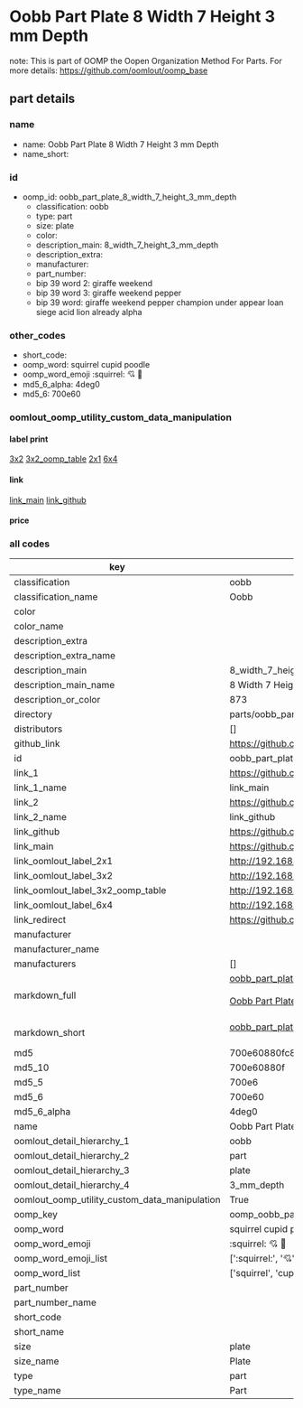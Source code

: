 # Oobb Part Plate 8 Width 7 Height 3 mm Depth  

note: This is part of OOMP the Oopen Organization Method For Parts. For more details: https://github.com/oomlout/oomp_base

##  part details
  







### name
* name: Oobb Part Plate 8 Width 7 Height 3 mm Depth
* name_short: 
### id
* oomp_id: oobb_part_plate_8_width_7_height_3_mm_depth
  * classification: oobb
  * type: part
  * size: plate
  * color: 
  * description_main: 8_width_7_height_3_mm_depth
  * description_extra: 
  * manufacturer: 
  * part_number: 
  * bip 39 word 2: giraffe weekend
  * bip 39 word 3: giraffe weekend pepper
  * bip 39 word: giraffe weekend pepper champion under appear loan siege acid lion already alpha

### other_codes
* short_code: 
* oomp_word: squirrel cupid poodle
* oomp_word_emoji :squirrel: :cupid: :poodle:
* md5_6_alpha: 4deg0
* md5_6: 700e60






### oomlout_oomp_utility_custom_data_manipulation
#### label print
[3x2](http://192.168.1.245:1112/?label=oomp%204deg0)
[3x2_oomp_table](http://192.168.1.108:1112/?label=oomp%204deg0)
[2x1](http://192.168.1.242:1112/?label=oomp%204deg0)
[6x4](http://192.168.1.55:1112/?label=oomp%204deg0)    

#### link

[link_main](https://github.com/oomlout/oomlout_oomp_version_1_messy/tree/main/parts/oobb_part_plate_8_width_7_height_3_mm_depth) [link_github](https://github.com/oomlout/oomlout_oomp_version_1_messy/tree/main/parts/oobb_part_plate_8_width_7_height_3_mm_depth)                             

#### price







### all codes 
| key | value |  
| --- | --- |  
| classification | oobb |  
| classification_name | Oobb |  
| color |  |  
| color_name |  |  
| description_extra |  |  
| description_extra_name |  |  
| description_main | 8_width_7_height_3_mm_depth |  
| description_main_name | 8 Width 7 Height 3 mm Depth |  
| description_or_color | 873 |  
| directory | parts/oobb_part_plate_8_width_7_height_3_mm_depth |  
| distributors | [] |  
| github_link | https://github.com/oomlout/oomlout_oomp_part_src/tree/main/parts/oobb_part_plate_8_width_7_height_3_mm_depth |  
| id | oobb_part_plate_8_width_7_height_3_mm_depth |  
| link_1 | https://github.com/oomlout/oomlout_oomp_version_1_messy/tree/main/parts/oobb_part_plate_8_width_7_height_3_mm_depth |  
| link_1_name | link_main |  
| link_2 | https://github.com/oomlout/oomlout_oomp_version_1_messy/tree/main/parts/oobb_part_plate_8_width_7_height_3_mm_depth |  
| link_2_name | link_github |  
| link_github | https://github.com/oomlout/oomlout_oomp_version_1_messy/tree/main/parts/oobb_part_plate_8_width_7_height_3_mm_depth |  
| link_main | https://github.com/oomlout/oomlout_oomp_version_1_messy/tree/main/parts/oobb_part_plate_8_width_7_height_3_mm_depth |  
| link_oomlout_label_2x1 | http://192.168.1.242:1112/?label=oomp%204deg0 |  
| link_oomlout_label_3x2 | http://192.168.1.245:1112/?label=oomp%204deg0 |  
| link_oomlout_label_3x2_oomp_table | http://192.168.1.108:1112/?label=oomp%204deg0 |  
| link_oomlout_label_6x4 | http://192.168.1.55:1112/?label=oomp%204deg0 |  
| link_redirect | https://github.com/oomlout/oomlout_oomp_version_1_messy/tree/main/parts/oobb_part_plate_8_width_7_height_3_mm_depth |  
| manufacturer |  |  
| manufacturer_name |  |  
| manufacturers | [] |  
| markdown_full | [oobb_part_plate_8_width_7_height_3_mm_depth](none)<br>[](none)<br>[Oobb Part Plate 8 Width 7 Height 3 Mm Depth](none)<br><br> |  
| markdown_short | [oobb_part_plate_8_width_7_height_3_mm_depth](none)<br><br> |  
| md5 | 700e60880fc810602a76626145fe4311 |  
| md5_10 | 700e60880f |  
| md5_5 | 700e6 |  
| md5_6 | 700e60 |  
| md5_6_alpha | 4deg0 |  
| name | Oobb Part Plate 8 Width 7 Height 3 mm Depth |  
| oomlout_detail_hierarchy_1 | oobb |  
| oomlout_detail_hierarchy_2 | part |  
| oomlout_detail_hierarchy_3 | plate |  
| oomlout_detail_hierarchy_4 | 3_mm_depth |  
| oomlout_oomp_utility_custom_data_manipulation | True |  
| oomp_key | oomp_oobb_part_plate_8_width_7_height_3_mm_depth |  
| oomp_word | squirrel cupid poodle |  
| oomp_word_emoji | :squirrel: :cupid: :poodle: |  
| oomp_word_emoji_list | [':squirrel:', ':cupid:', ':poodle:'] |  
| oomp_word_list | ['squirrel', 'cupid', 'poodle'] |  
| part_number |  |  
| part_number_name |  |  
| short_code |  |  
| short_name |  |  
| size | plate |  
| size_name | Plate |  
| type | part |  
| type_name | Part |  

